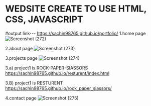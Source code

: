 # WEDSITE CREATE TO USE  HTML, CSS, JAVASCRIPT
#output
link--- https://sachin98765.github.io/portfolio/
1.home page
![Screenshot (272)](https://github.com/user-attachments/assets/6766b8b3-f40c-45e3-8c3a-bf6d696748e7)

2.about page
  ![Screenshot (273)](https://github.com/user-attachments/assets/eed0ce92-d12c-4e78-976a-41d003509235)

3.projects page
  ![Screenshot (274)](https://github.com/user-attachments/assets/6a10f098-7072-4f4b-9c4a-bde0bf19b5ba)

 3.a) project1 is ROCK-PAPER-SIASSORS
     https://sachin98765.github.io/resturent/index.html

3.B) project1 is RESTURENT
       https://sachin98765.github.io/rock_paper_siassors/
          
4.contact page
![Screenshot (275)](https://github.com/user-attachments/assets/41535735-ee4f-4f42-9308-fce1cbb65680)
